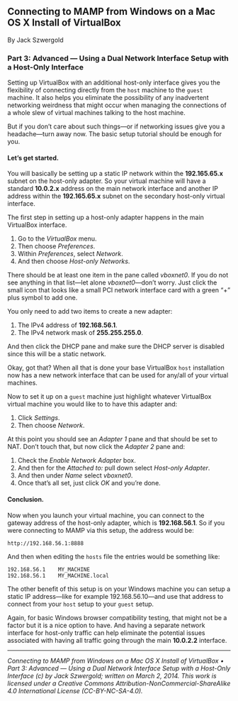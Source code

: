 ## Connecting to MAMP from Windows on a Mac OS X Install of VirtualBox

By Jack Szwergold

### Part 3: Advanced — Using a Dual Network Interface Setup with a Host-Only Interface

Setting up VirtualBox with an additional host-only interface gives you the flexibility of connecting directly from the `host` machine to the `guest` machine. It also helps you eliminate the possibility of any inadvertent networking weirdness that might occur when managing the connections of a whole slew of virtual machines talking to the host machine.

But if you don’t care about such things—or if networking issues give you a headache—turn away now. The basic setup tutorial should be enough for you.

#### Let’s get started.


You will basically be setting up a static IP network within the **192.165.65.x** subnet on the host-only adapter. So your virtual machine will have a standard **10.0.2.x** address on the main network interface and another IP address within the **192.165.65.x** subnet on the secondary host-only virtual interface.

The first step in setting up a host-only adapter happens in the main VirtualBox interface.

1. Go to the *VirtualBox* menu.
2. Then choose *Preferences*.
3. Within *Preferences*, select *Network*.
4. And then choose *Host-only Networks*.

There should be at least one item in the pane called *vboxnet0*. If you do not see anything in that list—let alone *vboxnet0*—don’t worry. Just click the small icon that looks like a small PCI network interface card with a green “+” plus symbol to add one.

You only need to add two items to create a new adapter:

1. The IPv4 address of **192.168.56.1**.
2. The IPv4 network mask of **255.255.255.0**.

And then click the DHCP pane and make sure the DHCP server is disabled since this will be a static network.
 
Okay, got that? When all that is done your base VirtualBox `host` installation now has a new network interface that can be used for any/all of your virtual machines.

Now to set it up on a `guest` machine just highlight whatever VirtualBox virtual machine you would like to to have this adapter and: 

1. Click *Settings*.
2. Then choose *Network*.

At this point you should see an *Adapter 1* pane and that should be set to NAT. Don’t touch that, but now click the *Adapter 2* pane and:

1. Check the *Enable Network Adapter* box.
2. And then for the *Attached to:* pull down select *Host-only Adapter*.
3. And then under *Name* select *vboxnet0*.
4. Once that’s all set, just click *OK* and you’re done.


#### Conclusion.

Now when you launch your virtual machine, you can connect to the gateway address of the host-only adapter, which is **192.168.56.1**. So if you were connecting to MAMP via this setup, the address would be:

	http://192.168.56.1:8888

And then when editing the `hosts` file the entries would be something like:

	192.168.56.1	MY_MACHINE
	192.168.56.1	MY_MACHINE.local

The other benefit of this setup is on your Windows machine you can setup a static IP address—like for example 192.168.56.10—and use that address to connect from your `host` setup to your `guest` setup.

Again, for basic Windows browser compatibility testing, that might not be a factor but it is a nice option to have. And having a separate network interface for host-only traffic can help eliminate the potential issues associated with having all traffic going through the main **10.0.2.2** interface.

***

*Connecting to MAMP from Windows on a Mac OS X Install of VirtualBox • Part 3: Advanced — Using a Dual Network Interface Setup with a Host-Only Interface (c) by Jack Szwergold; written on March 2, 2014. This work is licensed under a Creative Commons Attribution-NonCommercial-ShareAlike 4.0 International License (CC-BY-NC-SA-4.0).*
